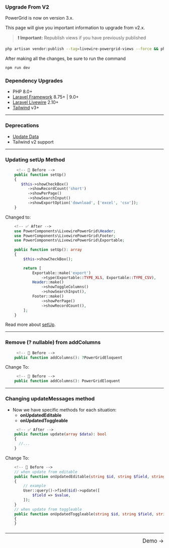 ### Upgrade From V2

PowerGrid is now on version 3.x.

This page will give you important information to upgrade from v2.x.

> **❗ Important:**  Republish views if you have previously published
```bash
php artisan vendor:publish --tag=livewire-powergrid-views --force && php artisan view:clear
```

After making all the changes, be sure to run the command
```bash
npm run dev
```

### Dependency Upgrades

* PHP 8.0+
* [Laravel Framework](https://laravel.com/) 8.75+ | 9.0+
* [Laravel Livewire](https://laravel-livewire.com/docs/2.x/quickstart) 2.10+
* [Tailwind](https://tailwindcss.com/) v3+


---

### Deprecations

* [Update Data](https://2x.livewire-powergrid.com/#/table/update-data?id=reload-data-after-update)
* Tailwind v2 support

---

### Updating setUp Method

```php
     <!-- 🚫 Before -->
    public function setUp()
    {
       $this->showCheckBox()
          ->showRecordCount('short')
          ->showPerPage()
          ->showSearchInput()
          ->showExportOption('download', ['excel', 'csv']);
    }
```

Changed to:

```php
    <!-- ✅ After -->
    use PowerComponents\LivewirePowerGrid\Header;
    use PowerComponents\LivewirePowerGrid\Footer;
    use PowerComponents\LivewirePowerGrid\Exportable;
    
    public function setUp(): array
    {
        $this->showCheckBox();

        return [
            Exportable::make('export')
                ->type(Exportable::TYPE_XLS, Exportable::TYPE_CSV),
            Header::make()
                ->showToggleColumns()
                ->showSearchInput(),
            Footer::make()
                ->showPerPage()
                ->showRecordCount(),
        ];
    }
```

Read more about [setUp](table/features-setup?id=features-setup).

---

### Remove (? nullable) from addColumns
```php
     <!-- 🚫 Before -->
    public function addColumns(): ?PowerGridEloquent
```

Change To:
```php
     <!-- 🚫 Before -->
    public function addColumns(): PowerGridEloquent
```

---

### Changing updateMessages method

* Now we have specific methods for each situation:
  * **onUpdatedEditable**
  * **onUpdatedToggleable**
  

```php
     <!-- ✅ After -->
    public function update(array $data): bool
    {
      //...
    }
```

Change To:

```php
    <!-- 🚫 Before -->
    // when update from editable 
    public function onUpdatedEditable(string $id, string $field, string $value): void
    {
        // example
        User::query()->find($id)->update([
            $field => $value,
        ]);
    }
    // when update from toggleable
    public function onUpdatedToggleable(string $id, string $field, string $value): void
    {
    }
```

### 

<hr />
<footer style="float: right; font-size: larger">
    <span><a style="text-decoration: none;" href="#/get-started/demo">Demo →</a></span>
</footer>

